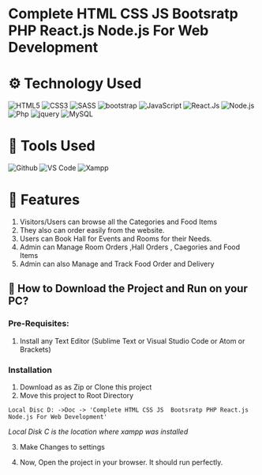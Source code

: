 # Complete HTML CSS JS  Bootsratp PHP React.js Node.js For Web Development
 

# ⚙️ Technology Used

![HTML5](https://img.shields.io/badge/-HTML5-000000?style=for-the-badge&logo=HTML5)
![CSS3](https://img.shields.io/badge/-CSS3-000000?style=for-the-badge&logo=CSS3)
![SASS](https://img.shields.io/badge/-SCSS-000000?style=for-the-badge&logo=SASS)
![bootstrap](https://img.shields.io/badge/-bootstrap-000000?style=for-the-badge&logo=bootstrap)
![JavaScript](https://img.shields.io/badge/-JavaScript-000000?style=for-the-badge&logo=javascript)
![React.Js](https://img.shields.io/badge/-React-000000?style=for-the-badge&logo=React)
![Node.js](https://img.shields.io/badge/-Node-000000?style=for-the-badge&logo=Nodejs)
![Php](https://img.shields.io/badge/-php-000000?style=for-the-badge&logo=php)
![jquery](https://img.shields.io/badge/-jquery-000000?style=for-the-badge&logo=jquery)
![MySQL](https://img.shields.io/badge/-SQL-000000?style=for-the-badge&logo=MySQL)
</br>
# 👏 Tools Used
![Github](http://img.shields.io/badge/-Github-000000?style=for-the-badge&logo=Github&logoColor=green)
![VS Code](http://img.shields.io/badge/-VS%20Code-000000?style=for-the-badge&logo=Visual-studio-code&logoColor=blue)
![Xampp](http://img.shields.io/badge/-Xampp-000000?style=for-the-badge&logo=Xampp-code&logoColor=blue)


# 🧰 Features
1. Visitors/Users can browse all the Categories and Food Items 
2. They also can order easily from the website.
3. Users can Book Hall for Events and Rooms for their Needs.
4. Admin can Manage Room Orders ,Hall Orders , Caegories and Food Items
5. Admin can also Manage and Track Food Order and Delivery

## 📖  How to Download the Project and Run on your PC?

### Pre-Requisites:


1. Install any Text Editor (Sublime Text or Visual Studio Code or Atom or Brackets)

### Installation

1. Download as as Zip or Clone this project
2. Move this project to Root Directory
```
Local Disc D: ->Doc -> 'Complete HTML CSS JS  Bootsratp PHP React.js Node.js For Web Development'
```
*Local Disk C is the location where xampp was installed*


3. Make Changes to settings

4. Now, Open the project in your browser. It should run perfectly.
</br>
